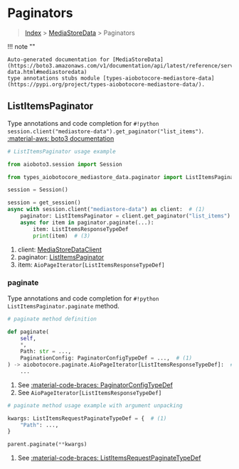 # Paginators

> [Index](../README.md) > [MediaStoreData](./README.md) > Paginators

!!! note ""

    Auto-generated documentation for [MediaStoreData](https://boto3.amazonaws.com/v1/documentation/api/latest/reference/services/mediastore-data.html#mediastoredata)
    type annotations stubs module [types-aiobotocore-mediastore-data](https://pypi.org/project/types-aiobotocore-mediastore-data/).

## ListItemsPaginator

Type annotations and code completion for `#!python session.client("mediastore-data").get_paginator("list_items")`.
[:material-aws: boto3 documentation](https://boto3.amazonaws.com/v1/documentation/api/latest/reference/services/mediastore-data/paginator/ListItems.html#MediaStoreData.Paginator.ListItems)

```python
# ListItemsPaginator usage example

from aioboto3.session import Session

from types_aiobotocore_mediastore_data.paginator import ListItemsPaginator

session = Session()

session = get_session()
async with session.client("mediastore-data") as client:  # (1)
    paginator: ListItemsPaginator = client.get_paginator("list_items")  # (2)
    async for item in paginator.paginate(...):
        item: ListItemsResponseTypeDef
        print(item)  # (3)
```

1. client: [MediaStoreDataClient](./client.md)
2. paginator: [ListItemsPaginator](./paginators.md#listitemspaginator)
3. item: `AioPageIterator[ListItemsResponseTypeDef]`


### paginate

Type annotations and code completion for `#!python ListItemsPaginator.paginate` method.

```python
# paginate method definition

def paginate(
    self,
    *,
    Path: str = ...,
    PaginationConfig: PaginatorConfigTypeDef = ...,  # (1)
) -> aiobotocore.paginate.AioPageIterator[ListItemsResponseTypeDef]:  # (2)
    ...
```

1. See [:material-code-braces: PaginatorConfigTypeDef](./type_defs.md#paginatorconfigtypedef)
2. See `AioPageIterator[ListItemsResponseTypeDef]`


```python
# paginate method usage example with argument unpacking

kwargs: ListItemsRequestPaginateTypeDef = {  # (1)
    "Path": ...,
}

parent.paginate(**kwargs)
```

1. See [:material-code-braces: ListItemsRequestPaginateTypeDef](./type_defs.md#listitemsrequestpaginatetypedef)
